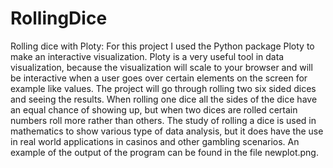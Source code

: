 # RollingDice
Rolling dice with Ploty:
For this project I used the Python package Ploty to make an interactive visualization.  Ploty is a very useful tool in data visualization, because the visualization will scale to your browser and will be interactive when a user goes over certain elements on the screen for example like values. The project will go through rolling two six sided dices and seeing the results. When rolling one dice all the sides of the dice have an equal chance of showing up, but when two dices are rolled certain numbers roll more rather than others. The study of rolling a dice is used in mathematics to show various type of data analysis, but it does have the use in real world applications in casinos and other gambling scenarios.
An example of the output of the program can be found in the file newplot.png.
